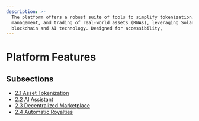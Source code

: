 ```yaml
---
description: >-
  The platform offers a robust suite of tools to simplify tokenization,
  management, and trading of real-world assets (RWAs), leveraging Solana’s
  blockchain and AI technology. Designed for accessibility,
---
```


# Platform Features

## Subsections

* [2.1 Asset Tokenization](2.1-Asset-Tokenization.md)
* [2.2 AI Assistant](2.2-AI-Assistant.md)
* [2.3 Decentralized Marketplace](2.3-Decentralized-Marketplace.md)
* [2.4 Automatic Royalties](2.4-Automatic-Royalties.md)
